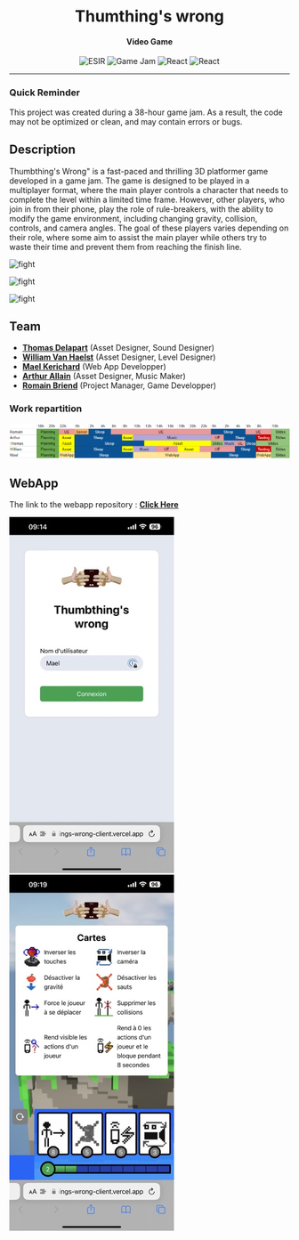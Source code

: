 <h1 align="center">Thumthing's wrong</h1>
<h4 align="center">Video Game</h4>
<p align="center">
   <img src="https://img.shields.io/badge/-ESIR-orange" alt="ESIR">
   <img src="https://img.shields.io/badge/-Game_Jam-red" alt="Game Jam">
   <img src="https://img.shields.io/badge/-Unreal_Engine-blue" alt="React">
    <img src="https://img.shields.io/badge/-Multiplayer-green" alt="React">
</p>

---

### Quick Reminder

This project was created during a 38-hour game jam. As a result, the code may not be optimized or clean, and may contain errors or bugs.

## Description

Thumbthing's Wrong" is a fast-paced and thrilling 3D platformer game developed in a game jam. The game is designed to be played in a multiplayer format, where the main player controls a character that needs to complete the level within a limited time frame. However, other players, who join in from their phone, play the role of rule-breakers, with the ability to modify the game environment, including changing gravity, collision, controls, and camera angles. The goal of these players varies depending on their role, where some aim to assist the main player while others try to waste their time and prevent them from reaching the finish line.

![fight](docs/movement.gif)

![fight](docs/jumps.gif)

![fight](docs/castagne.gif)

## Team

- [**Thomas Delapart**](https://github.com/Thomega35) (Asset Designer, Sound Designer)
- [**William Van Haelst**](https://github.com/AlcladZ) (Asset Designer, Level Designer)
- [**Mael Kerichard**](https://github.com/Pixselve) (Web App Developper)
- [**Arthur Allain**](https://github.com/Pataubeur) (Asset Designer, Music Maker)
- [**Romain Briend**](https://github.com/yami2200) (Project Manager, Game Developper)

### Work repartition

![planning](docs/planning.png)

## WebApp

The link to the webapp repository : [**Click Here**](https://github.com/Pixselve/thumbthings-wrong-client)

![login](docs/screenshot-1.jpeg)
![in game](docs/screenshot-4.jpeg)